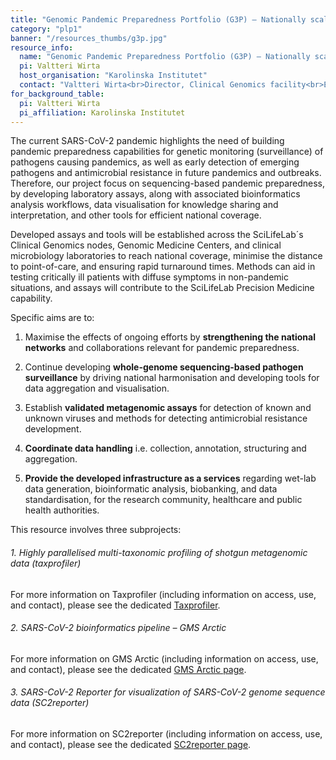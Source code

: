 ```yaml
---
title: "Genomic Pandemic Preparedness Portfolio (G3P) – Nationally scalable genomics portfolio for detection and surveillance of viral outbreaks"
category: "plp1"
banner: "/resources_thumbs/g3p.jpg"
resource_info:
  name: "Genomic Pandemic Preparedness Portfolio (G3P) – Nationally scalable genomics portfolio for detection and surveillance of viral outbreaks"
  pi: Valtteri Wirta
  host_organisation: "Karolinska Institutet"
  contact: "Valtteri Wirta<br>Director, Clinical Genomics facility<br>Email: [valtteri.wirta@ki.se](mailto:valtteri.wirta@ki.se)"
for_background_table:
  pi: Valtteri Wirta
  pi_affiliation: Karolinska Institutet
---
```


The current SARS-CoV-2 pandemic highlights the need of building pandemic preparedness capabilities for genetic monitoring (surveillance) of pathogens causing pandemics, as well as early detection of emerging pathogens and antimicrobial resistance in future pandemics and outbreaks. Therefore, our project focus on sequencing-based pandemic preparedness, by developing laboratory assays, along with associated bioinformatics analysis workflows, data visualisation for knowledge sharing and interpretation, and other tools for efficient national coverage.

Developed assays and tools will be established across the SciLifeLab´s Clinical Genomics nodes, Genomic Medicine Centers, and clinical microbiology laboratories to reach national coverage, minimise the distance to point-of-care, and ensuring rapid turnaround times. Methods can aid in testing critically ill patients with diffuse symptoms in non-pandemic situations, and assays will contribute to the SciLifeLab Precision Medicine capability.

Specific aims are to:

1. Maximise the effects of ongoing efforts by <b>strengthening the national networks</b> and collaborations relevant for pandemic preparedness.

2. Continue developing <b>whole-genome sequencing-based pathogen surveillance</b> by driving national harmonisation and developing tools for data aggregation and visualisation.

3. Establish <b>validated metagenomic assays</b> for detection of known and unknown viruses and methods for detecting antimicrobial resistance development.

4. <b>Coordinate data handling</b> i.e. collection, annotation, structuring and aggregation.

5. <b>Provide the developed infrastructure as a services</b> regarding wet-lab data generation, bioinformatic analysis, biobanking, and data standardisation, for the research community, healthcare and public health authorities.

This resource involves three subprojects:

###### 1. Highly parallelised multi-taxonomic profiling of shotgun metagenomic data (taxprofiler)

For more information on Taxprofiler (including information on access, use, and contact), please see the dedicated [Taxprofiler](/resources-subprojects/taxprofiler/).

###### 2. SARS-CoV-2 bioinformatics pipeline – GMS Arctic

For more information on GMS Arctic (including information on access, use, and contact), please see the dedicated [GMS Arctic page](/resources-subprojects/gms-arctic/).

###### 3. SARS-CoV-2 Reporter for visualization of SARS-CoV-2 genome sequence data (SC2reporter)

For more information on SC2reporter (including information on access, use, and contact), please see the dedicated [SC2reporter page](/resources-subprojects/sc2reporter/).
